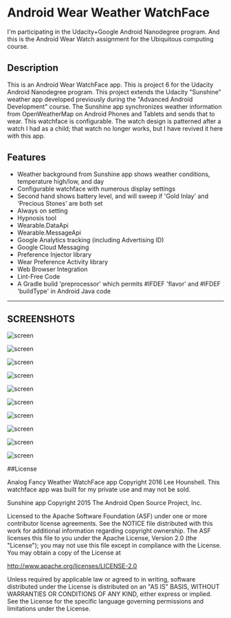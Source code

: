 Android Wear Weather WatchFace
==============================

I'm participating in the Udacity+Google Android Nanodegree program.
And this is the Android Wear Watch assignment for the Ubiquitous computing course.


## Description

This is an Android Wear WatchFace app. This is project 6 for the Udacity Android Nanodegree program.
This project extends the Udacity "Sunshine" weather app developed previously during the "Advanced Android Development" course.
The Sunshine app synchronizes weather information from OpenWeatherMap on Android Phones and Tablets and sends that to wear.
This watchface is configurable. The watch design is patterned after a watch I had as a child; that watch no longer works,
but I have revived it here with this app.


## Features
 * Weather background from Sunshine app shows weather conditions, temperature high/low, and day
 * Configurable watchface with numerous display settings
 * Second hand shows battery level, and will sweep if 'Gold Inlay' and 'Precious Stones' are both set
 * Always on setting
 * Hypnosis tool
 * Wearable.DataApi
 * Wearable.MessageApi
 * Google Analytics tracking (including Advertising ID)
 * Google Cloud Messaging
 * Preference Injector library
 * Wear Preference Activity library
 * Web Browser Integration
 * Lint-Free Code
 * A Gradle build 'preprocessor' which permits #IFDEF 'flavor' and #IFDEF 'buildType' in Android Java code


---
SCREENSHOTS
---


![screen](../master/screens/analog_fancy_weather.gif)

![screen](../master/screens/original_watchface_reference_image.jpg)

![screen](../master/screens/watch_face_01.png)

![screen](../master/screens/watch_face_02.png)

![screen](../master/screens/watch_face_03.png)

![screen](../master/screens/watch_face_04.png)

![screen](../master/screens/watch_face_05.png)

![screen](../master/screens/watch_face_06.png)

![screen](../master/screens/watch_face_07.png)

![screen](../master/screens/watch_face_08.png)


##License

Analog Fancy Weather WatchFace app Copyright 2016 Lee Hounshell.
This watchface app was built for my private use and may not be sold.

Sunshine app Copyright 2015 The Android Open Source Project, Inc.

Licensed to the Apache Software Foundation (ASF) under one or more contributor
license agreements.  See the NOTICE file distributed with this work for
additional information regarding copyright ownership.  The ASF licenses this
file to you under the Apache License, Version 2.0 (the "License"); you may not
use this file except in compliance with the License.  You may obtain a copy of
the License at

http://www.apache.org/licenses/LICENSE-2.0

Unless required by applicable law or agreed to in writing, software
distributed under the License is distributed on an "AS IS" BASIS, WITHOUT
WARRANTIES OR CONDITIONS OF ANY KIND, either express or implied.  See the
License for the specific language governing permissions and limitations under
the License.

